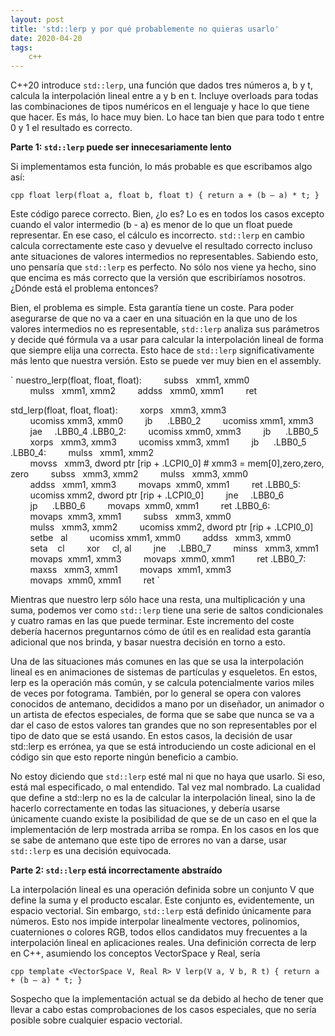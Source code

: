 ```yaml
---
layout: post
title: 'std::lerp y por qué probablemente no quieras usarlo'
date: 2020-04-20
tags:
    c++
---
```

C++20 introduce `std::lerp`, una función que dados tres números a, b y t, calcula la interpolación lineal entre a y b en t. Incluye overloads para todas las combinaciones de tipos numéricos en el lenguaje y hace lo que tiene que hacer. Es más, lo hace muy bien. Lo hace tan bien que para todo t entre 0 y 1 el resultado es correcto.

**Parte 1: `std::lerp` puede ser innecesariamente lento**

Si implementamos esta función, lo más probable es que escribamos algo así:

`cpp
float lerp(float a, float b, float t)
{
	return a + (b – a) * t;
}
`

Este código parece correcto. Bien, ¿lo es? Lo es en todos los casos excepto cuando el valor intermedio (b - a) es menor de lo que un float puede representar. En ese caso, el cálculo es incorrecto. `std::lerp` en cambio calcula correctamente este caso y devuelve el resultado correcto incluso ante situaciones de valores intermedios no representables. Sabiendo esto, uno pensaría que `std::lerp` es perfecto. No sólo nos viene ya hecho, sino que encima es más correcto que la versión que escribiríamos nosotros. ¿Dónde está el problema entonces?

Bien, el problema es simple. Esta garantía tiene un coste. Para poder asegurarse de que no va a caer en una situación en la que uno de los valores intermedios no es representable, `std::lerp` analiza sus parámetros y decide qué fórmula va a usar para calcular la interpolación lineal de forma que siempre elija una correcta. Esto hace de `std::lerp` significativamente más lento que nuestra versión. Esto se puede ver muy bien en el assembly.

`
nuestro_lerp(float, float, float):
        subss   xmm1, xmm0
        mulss   xmm1, xmm2
        addss   xmm0, xmm1
        ret




std_lerp(float, float, float):
        xorps   xmm3, xmm3
        ucomiss xmm3, xmm0
        jb      .LBB0_2
        ucomiss xmm1, xmm3
        jae     .LBB0_4
.LBB0_2:
        ucomiss xmm0, xmm3
        jb      .LBB0_5
        xorps   xmm3, xmm3
        ucomiss xmm3, xmm1
        jb      .LBB0_5
.LBB0_4:
        mulss   xmm1, xmm2
        movss   xmm3, dword ptr [rip + .LCPI0_0] # xmm3 = mem[0],zero,zero,zero
        subss   xmm3, xmm2
        mulss   xmm3, xmm0
        addss   xmm1, xmm3
        movaps  xmm0, xmm1
        ret
.LBB0_5:
        ucomiss xmm2, dword ptr [rip + .LCPI0_0]
        jne     .LBB0_6
        jp      .LBB0_6
        movaps  xmm0, xmm1
        ret
.LBB0_6:
        movaps  xmm3, xmm1
        subss   xmm3, xmm0
        mulss   xmm3, xmm2
        ucomiss xmm2, dword ptr [rip + .LCPI0_0]
        setbe   al
        ucomiss xmm1, xmm0
        addss   xmm3, xmm0
        seta    cl
        xor     cl, al
        jne     .LBB0_7
        minss   xmm3, xmm1
        movaps  xmm1, xmm3
        movaps  xmm0, xmm1
        ret
.LBB0_7:
        maxss   xmm3, xmm1
        movaps  xmm1, xmm3
        movaps  xmm0, xmm1
        ret
`

Mientras que nuestro lerp sólo hace una resta, una multiplicación y una suma, podemos ver como `std::lerp` tiene una serie de saltos condicionales y cuatro ramas en las que puede terminar. Este incremento del coste debería hacernos preguntarnos cómo de útil es en realidad esta garantía adicional que nos brinda, y basar nuestra decisión en torno a esto.

Una de las situaciones más comunes en las que se usa la interpolación lineal es en animaciones de sistemas de partículas y esqueletos. En estos, lerp es la operación más común, y se calcula potencialmente varios miles de veces por fotograma. También, por lo general se opera con valores conocidos de antemano, decididos a mano por un diseñador, un animador o un artista de efectos especiales, de forma que se sabe que nunca se va a dar el caso de estos valores tan grandes que no son representables por el tipo de dato que se está usando. En estos casos, la decisión de usar std::lerp es errónea, ya que se está introduciendo un coste adicional en el código sin que esto reporte ningún beneficio a cambio.

No estoy diciendo que `std::lerp` esté mal ni que no haya que usarlo. Si eso, está mal especificado, o mal entendido. Tal vez mal nombrado. La cualidad que define a std::lerp no es la de calcular la interpolación lineal, sino la de hacerlo correctamente en todas las situaciones, y debería usarse únicamente cuando existe la posibilidad de que se de un caso en el que la implementación de lerp mostrada arriba se rompa. En los casos en los que se sabe de antemano que este tipo de errores no van a darse, usar `std::lerp` es una decisión equivocada.

**Parte 2: `std::lerp` está incorrectamente abstraído**

La interpolación lineal es una operación definida sobre un conjunto V  que define la suma y el producto escalar. Este conjunto es, evidentemente, un espacio vectorial. Sin embargo, `std::lerp` está definido únicamente para números. Esto nos impide interpolar linealmente vectores, polinomios, cuaterniones o colores RGB, todos ellos candidatos muy frecuentes a la interpolación lineal en aplicaciones reales. Una definición correcta de lerp en C++, asumiendo los conceptos VectorSpace y Real, sería

`cpp
template <VectorSpace V, Real R>
V lerp(V a, V b, R t)
{
	return a + (b – a) * t;
}
`

Sospecho que la implementación actual se da debido al hecho de tener que llevar a cabo estas comprobaciones de los casos especiales, que no sería posible sobre cualquier espacio vectorial.